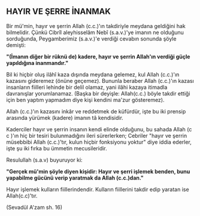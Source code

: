 ## HAYIR VE ŞERRE İNANMAK

Bir mü'min, hayır ve şerrin Allah (c.c.)'ın takdiriyle meydana geldiğini hak bilmelidir. Çünkü Cibrîl aleyhisselâm Nebî (s.a.v.)'ye imanın ne olduğunu sordu­ğunda, Peygamberimiz (s.a.v.)'e verdiği cevabın sonun­da şöyle demişti:

**"(İmanın diğer bir rüknü de) kadere, hayır ve şerrin Allah'ın verdiği güçle yapıldığına inanmandır."**

Bil ki hiçbir oluş ilâhî kaza dışında meydana gele­mez, kul Allah (c.c.)'ın kazasını gideremez (önüne geçe­mez). Bununla beraber Allah (c.c.)'ın kazası insanların fiilleri lehinde bir delil olamaz, yani ilâhi kazaya itimadla davranışlar yorumlanamaz. (Başka bir deyişle: Allah(c.c.) böyle takdir ettiği için ben yaptım yapma­dım diye kişi kendini ma'zur gösteremez).

Allah (c.c.)'ın kazasını inkâr ve reddetmek de küfür­dür, işte bu iki prensip arasında yürümek (kadere) ima­nın tâ kendisidir.

Kaderciler hayır ve şerrin insanın kendi elinde oldu­ğunu, bu sahada Allah (c c )'ın hiç bir tesiri bulunmadı­ğını ileri sürerlerken; Cebriler "hayır ve şerrin müsebbi­bi Allah (c.c.)'tır, kulun hiçbir fonksiyonu yoktur" diye iddia ederler, işte şu iki fırka bu ümmetin mecusileridir.

Resulullah (s.a.v) buyuruyor ki:

**"Gerçek mü'min şöyle diyen kişidir: Hayır ve şerri işlemek benden, bunu yapabilme gücünü verip yarat­mak da Allah (c.c.)dan."**

Hayır işlemek kulların fiillerindendir. Kulların fiille­rini takdir edip yaratan ise Allah(c.c)'tır.

(Sevadül A'zam sh. 16)
